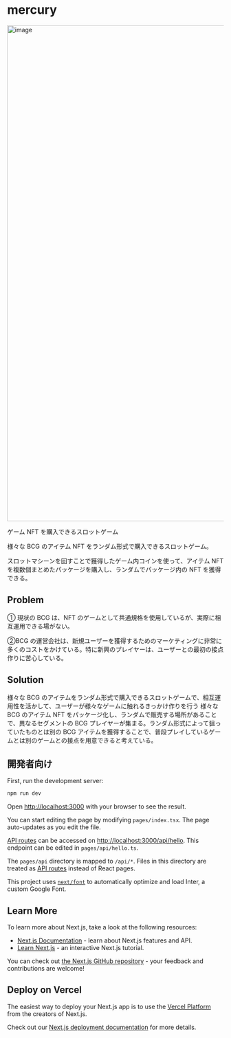 # mercury

<img width="1155" alt="image" src="https://github.com/optimium-io/mercury/assets/29562675/dee687c0-0177-40a1-a475-dbe153a1b641">

ゲーム NFT を購入できるスロットゲーム

様々な BCG のアイテム NFT をランダム形式で購入できるスロットゲーム。

スロットマシーンを回すことで獲得したゲーム内コインを使って、アイテム NFT を複数個まとめたパッケージを購入し、ランダムでパッケージ内の NFT を獲得できる。

## Problem

① 現状の BCG は、NFT のゲームとして共通規格を使用しているが、実際に相互運用できる場がない。

②BCG の運営会社は、新規ユーザーを獲得するためのマーケティングに非常に多くのコストをかけている。特に新興のプレイヤーは、ユーザーとの最初の接点作りに苦心している。

## Solution

様々な BCG のアイテムをランダム形式で購入できるスロットゲームで、相互運用性を活かして、ユーザーが様々なゲームに触れるきっかけ作りを行う
様々な BCG のアイテム NFT をパッケージ化し、ランダムで販売する場所があることで、異なるセグメントの BCG プレイヤーが集まる。ランダム形式によって狙っていたものとは別の BCG アイテムを獲得することで、普段プレイしているゲームとは別のゲームとの接点を用意できると考えている。

## 開発者向け

First, run the development server:

```bash
npm run dev

```

Open [http://localhost:3000](http://localhost:3000) with your browser to see the result.

You can start editing the page by modifying `pages/index.tsx`. The page auto-updates as you edit the file.

[API routes](https://nextjs.org/docs/api-routes/introduction) can be accessed on [http://localhost:3000/api/hello](http://localhost:3000/api/hello). This endpoint can be edited in `pages/api/hello.ts`.

The `pages/api` directory is mapped to `/api/*`. Files in this directory are treated as [API routes](https://nextjs.org/docs/api-routes/introduction) instead of React pages.

This project uses [`next/font`](https://nextjs.org/docs/basic-features/font-optimization) to automatically optimize and load Inter, a custom Google Font.

## Learn More

To learn more about Next.js, take a look at the following resources:

- [Next.js Documentation](https://nextjs.org/docs) - learn about Next.js features and API.
- [Learn Next.js](https://nextjs.org/learn) - an interactive Next.js tutorial.

You can check out [the Next.js GitHub repository](https://github.com/vercel/next.js/) - your feedback and contributions are welcome!

## Deploy on Vercel

The easiest way to deploy your Next.js app is to use the [Vercel Platform](https://vercel.com/new?utm_medium=default-template&filter=next.js&utm_source=create-next-app&utm_campaign=create-next-app-readme) from the creators of Next.js.

Check out our [Next.js deployment documentation](https://nextjs.org/docs/deployment) for more details.
